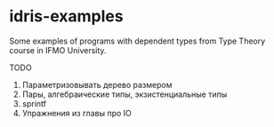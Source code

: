# idris-examples
Some examples of programs with dependent types from Type Theory course in IFMO University.

TODO
1) Параметризовывать дерево размером
2) Пары, алгебраические типы, экзистенциальные типы
3) sprintf
4) Упражнения из главы про IO
